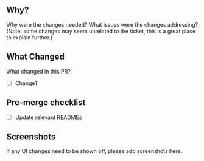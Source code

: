 ## Why?

Why were the changes needed? What issues were the changes addressing?
(Note: some changes may seem unrelated to the ticket, this is a great place to explain further.)

## What Changed

What changed in this PR?

* [ ] Change1

## Pre-merge checklist

* [ ] Update relevant READMEs

## Screenshots

If any UI changes need to be shown off, please add screenshots here.
